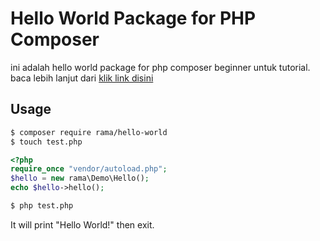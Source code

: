 # Hello World Package for PHP Composer #

ini adalah hello world package for php composer beginner untuk tutorial. baca lebih lanjut dari [klik link disini](https://packagist.org/packages/ehime/hello-world)
## Usage ##

```bash
$ composer require rama/hello-world
$ touch test.php
```

```php
<?php
require_once "vendor/autoload.php";
$hello = new rama\Demo\Hello();
echo $hello->hello();
```

```bash
$ php test.php
```

It will print "Hello World!" then exit.

